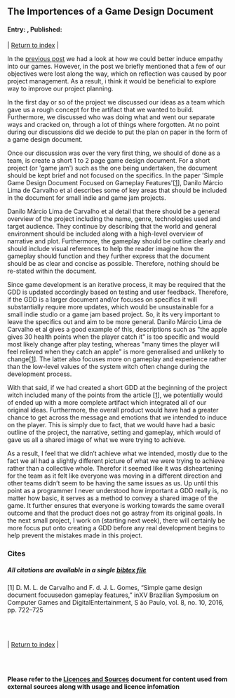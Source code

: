 ## The Importences of a Game Design Document
#### Entry: <span id="index"></span>, Published: <span id="published"></span>

<span class="priv_entry" style="display: inline;"></span>
| 
[Return to index](../)
| 
<span class="next_entry" style="display: inline;"></span>

<!--
- In the privious project (Title goes here) we did a lack of project laning including a GDD and Scrum/Kamban board
- Talk about scrum and agile
- 
-->

In the [previous post](./journal_3) we had a look at how we could better induce empathy into our games. However, in the post we briefly mentioned that a few of our objectives were lost along the way, which on reflection was caused by poor project management. As a result, i think it would be beneficial to explore way to improve our project planning.

In the first day or so of the project we discussed our ideas as a team which gave us a rough concept for the artifact that we wanted to build. Furthermore, we discussed who was doing what and went our separate ways and cracked on, through a lot of things where forgotten. At no point during our discussions did we decide to put the plan on paper in the form of a game design document.

Once our discussion was over the very first thing, we should of done as a team, is create a short 1 to 2 page game design document. For a short project (or 'game jam') such as the one being undertaken, the document should be kept brief and not focused on the specifics. In the paper 'Simple Game Design Document Focused on Gameplay Features'[[1](#c1)], Danilo Márcio Lima de Carvalho et al describes some of key areas that should be included in the document for small indie and game jam projects.

Danilo Márcio Lima de Carvalho et al detail that there should be a general overview of the project including the name, genre, technologies used and target audience. They continue by describing that the world and general environment should be included along with a high-level overview of narrative and plot. Furthermore, the gameplay should be outline clearly and should include visual references to help the reader imagine how the gameplay should function and they further express that the document should be as clear and concise as possible. Therefore, nothing should be re-stated within the document.

Since game development is an iterative process, it may be required that the GDD is updated accordingly based on testing and user feedback. Therefore, if the GDD is a larger document and/or focuses on specifics it will substantially require more updates, which would be unsustainable for a small indie studio or a game jam based project. So, it its very important to leave the specifics out and aim to be more general. Danilo Márcio Lima de Carvalho et al gives a good example of this, descriptions such as "the apple gives 30 health points when the player catch it" is too specific and would most likely change after play testing, whereas "many times the player will feel relieved when they catch an apple" is more generalised and unlikely to change[[1](#c1)]. The latter also focuses more on gameplay and experience rather than the low-level values of the system witch often change during the development process.

With that said, if we had created a short GDD at the beginning of the project witch included many of the points from the article [[1](#c1)], we potentially would of ended up with a more complete artifact which integrated all of our original ideas. Furthermore, the overall product would have had a greater chance to get across the message and emotions that we intended to induce on the player. This is simply due to fact, that we would have had a basic outline of the project, the narrative, setting and gameplay, which would of gave us all a shared image of what we were trying to achieve. 

As a result, I feel that we didn’t achieve what we intended, mostly due to the fact we all had a slightly different picture of what we were trying to achieve rather than a collective whole. Therefor it seemed like it was disheartening for the team as it felt like everyone was moving in a different direction and other teams didn’t seem to be having the same issues as us. Up until this point as a programmer I never understood how important a GDD really is, no matter how basic, it serves as a method to convey a shared image of the game. It further ensures that everyone is working towards the same overall outcome and that the product does not go astray from its original goals. In the next small project, I work on (starting next week), there will certainly be more focus put onto creating a GDD before any real development begins to help prevent the mistakes made in this project.


### Cites
##### All citations are available in a single [bibtex file](../references.bib)

<p id="c1">
[1] D. M. L. de Carvalho and F. d. J. L. Gomes, “Simple game design document focuusedon gameplay features,” inXV Brazilian Symposium on Computer Games and DigitalEntertainment, S ̃ao Paulo, vol. 8, no. 10, 2016, pp. 722–725
</p>

<br />
<br />

<span class="priv_entry" style="display: inline;"></span>
| 
[Return to index](../)
| 
<span class="next_entry" style="display: inline;"></span>

<br />
<br />

**Please refer to the [Licences and Sources](../resources/licences-and-sources) document for content used from external sources along with usage and licence infomation**

<br />

<script>
// Store the entry id and published values in a JS script, to make life easier with updateing links.
entry_id  = 4
published = "08-10-2021" 
week = 3

document.getElementById("index").innerHTML = entry_id
document.getElementById("published").innerHTML   = `${published} (Week: ${week})`


next_page = "journal_"+ (entry_id + 1)
priv_page = "journal_"+ (entry_id - 1)

next_links = document.getElementsByClassName("next_entry")
priv_links = document.getElementsByClassName("priv_entry")

// atempt to fetch the next page. 
// if we get an ok responce display the next links, 
// otherwise we have most likely reaced the end.
fetch('./'+next_page+'.html')
    .then (
        responce => {
        if ( responce.ok ) 
            for ( let i in next_links )
                next_links[i].innerHTML = '<a href="./'+next_page+'">Next ></a>'
        }
    )

// only display the priv page link if we have gone past the first page.
// theres no need to fetch the prv page, since we know the min id is 0
if (entry_id > 0)
    for ( let i in priv_links )
        priv_links[i].innerHTML = '<a href="./'+priv_page+'">< Priv</a>'


</script>